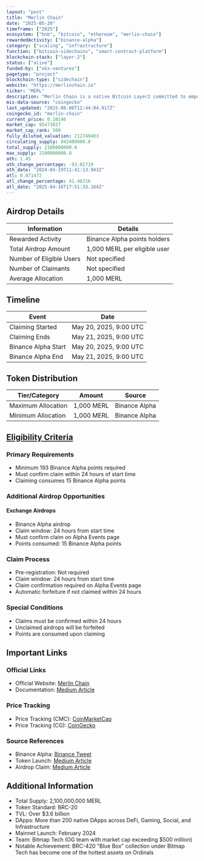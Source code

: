 ```yaml
---
layout: "post"
title: "Merlin Chain"
date: "2025-05-20"
timeframe: ["2025"]
ecosystem: ["bnb", "bitcoin", "ethereum", "merlin-chain"]
rewardedActivity: ["binance-alpha"]
category: ["scaling", "infrastructure"]
function: ["bitcoin-sidechains", "smart-contract-platform"]
blockchain-stack: ["layer-2"]
status: ["alive"]
funded-by: ["okx-ventures"]
pagetype: "project"
blockchain-type: ["sidechain"]
website: "https://merlinchain.io"
ticker: "MERL"
description: "Merlin Chain is a native Bitcoin Layer2 committed to empowering Bitcoin's native assets, protocols, and products on Layer1 through its Layer2 network, integrating ZK-Rollup network, decentralized oracle network, and on-chain BTC fraud proof modules."
mis-data-source: "coingecko"
last_updated: "2025-08-06T12:44:04.917Z"
coingecko_id: "merlin-chain"
current_price: 0.10146
market_cap: 95473827
market_cap_rank: 509
fully_diluted_valuation: 212749403
circulating_supply: 942400000.0
total_supply: 2100000000.0
max_supply: 2100000000.0
ath: 1.45
ath_change_percentage: -93.02719
ath_date: "2024-04-19T11:41:13.943Z"
atl: 0.071472
atl_change_percentage: 41.46316
atl_date: "2025-04-16T17:51:33.164Z"
---
```


## Airdrop Details

| Information              | Details                      |
| ------------------------ | ---------------------------- |
| Rewarded Activity        | Binance Alpha points holders |
| Total Airdrop Amount     | 1,000 MERL per eligible user |
| Number of Eligible Users | Not specified                |
| Number of Claimants      | Not specified                |
| Average Allocation       | 1,000 MERL                   |

## Timeline

| Event               | Date                   |
| ------------------- | ---------------------- |
| Claiming Started    | May 20, 2025, 9:00 UTC |
| Claiming Ends       | May 21, 2025, 9:00 UTC |
| Binance Alpha Start | May 20, 2025, 9:00 UTC |
| Binance Alpha End   | May 21, 2025, 9:00 UTC |

## Token Distribution

| Tier/Category      | Amount     | Source        |
| ------------------ | ---------- | ------------- |
| Maximum Allocation | 1,000 MERL | Binance Alpha |
| Minimum Allocation | 1,000 MERL | Binance Alpha |

## [Eligibility Criteria](https://binance.com/en/support/faq/detail/12e7f2e555704f9c8e852d1c1afb032a)

### Primary Requirements

- Minimum 193 Binance Alpha points required
- Must confirm claim within 24 hours of start time
- Claiming consumes 15 Binance Alpha points

### Additional Airdrop Opportunities

#### Exchange Airdrops

- Binance Alpha airdrop
- Claim window: 24 hours from start time
- Must confirm claim on Alpha Events page
- Points consumed: 15 Binance Alpha points

### Claim Process

- Pre-registration: Not required
- Claim window: 24 hours from start time
- Claim confirmation required on Alpha Events page
- Automatic forfeiture if not claimed within 24 hours

### Special Conditions

- Claims must be confirmed within 24 hours
- Unclaimed airdrops will be forfeited
- Points are consumed upon claiming

## Important Links

### Official Links

- Official Website: [Merlin Chain](https://merlinchain.io)
- Documentation: [Medium Article](https://medium.com/@merlinchaincrypto/introducing-merlin-chain-token-merl-376fe43f180d)

### Price Tracking

- Price Tracking (CMC): [CoinMarketCap](https://coinmarketcap.com/currencies/merlin-chain/)
- Price Tracking (CG): [CoinGecko](https://www.coingecko.com/en/coins/merlin-chain)

### Source References

- Binance Alpha: [Binance Tweet](https://x.com/binance/status/1924754627322364113)
- Token Launch: [Medium Article](https://medium.com/@merlinchaincrypto/merlins-seal-the-biggest-fair-launch-of-layer2-5614001b2582)
- Airdrop Claim: [Medium Article](https://medium.com/@merlinchaincrypto/announcement-on-merlins-seal-airdrop-claim-61408e836ca2)

## Additional Information

- Total Supply: 2,100,000,000 MERL
- Token Standard: BRC-20
- TVL: Over $3.6 billion
- DApps: More than 200 native DApps across DeFi, Gaming, Social, and Infrastructure
- Mainnet Launch: February 2024
- Team: Bitmap Tech (OG team with market cap exceeding $500 million)
- Notable Achievement: BRC-420 "Blue Box" collection under Bitmap Tech has become one of the hottest assets on Ordinals